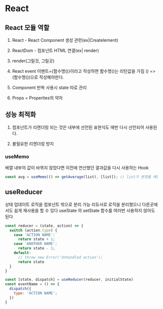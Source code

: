 # React

## React 모듈 역할

1. React - React Component 생성 관련(ex|Createlement)

2. ReactDom - 컴포넌트 HTML 연결(ex| render)

3. render(그릴것, 그릴곳)

4. React event 이벤트={함수명()}이라고 작성하면 함수명()는 리턴값을 가짐 () => (함수명())으로 작성해야한다.

5. Component 반복 사용시 state 따로 관리

6. Props = Properties의 약자

## 성능 최적화

1. 컴포넌트가 리렌더링 되는 것은 내부에 선언된 표현식도 매번 다시 선언되어 사용된다.

2. 불필요한 리렌더링 방지

### useMemo

배열 내부의 값이 바뀌지 않았다면 이전에 연산했던 결과값을 다시 사용하는 Hook

```js
const avg = useMemo(() => getAverage(list), [list]); // list가 변경될 때만 리렌더링
```

## useReducer

상태 업데이트 로직을 컴포넌트 밖으로 분리 가능
리듀서로 로직을 분리했으니 다른곳에서도 쉽게 재사용을 할 수 있다
useState 의 setState 함수를 여러번 사용하지 않아도 된다

```js
const reducer = (state, action) => {
  switch (action.type) {
    case 'ACTION NAME':
      return state + 1;
    case 'ANOTHER NAME':
      return state - 1;
    default:
      // throw new Error('Unhandled action');
      return state
  }
}

const [state, dispatch] = useReducer(reducer, initialState)
const eventName = () => {
  dispatch({
    type: 'ACTION NAME';
  })
}
```
